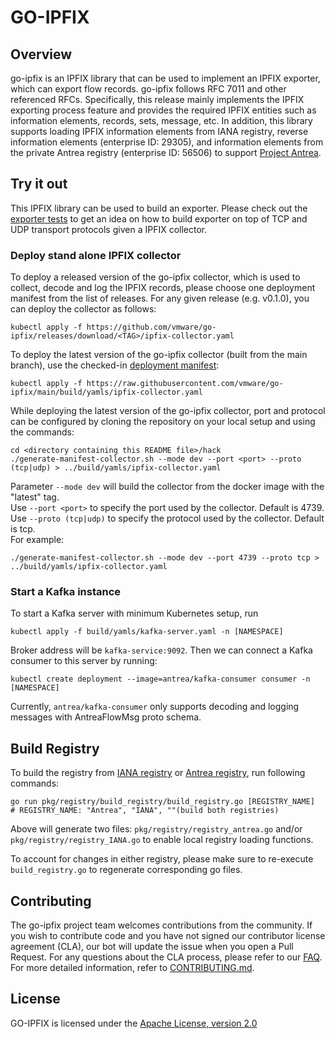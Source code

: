 # GO-IPFIX

## Overview
go-ipfix is an IPFIX library that can be used to implement an IPFIX exporter, which can export flow records. go-ipfix follows RFC 7011 and other referenced RFCs. Specifically, this release mainly implements the IPFIX exporting process feature and provides the required IPFIX entities such as information elements, records, sets, message, etc. In addition, this library supports loading IPFIX information elements from IANA registry, reverse information elements (enterprise ID: 29305), and information elements from the private Antrea registry (enterprise ID: 56506) to support [Project Antrea](https://antrea.io/).

## Try it out
This IPFIX library can be used to build an exporter. Please check out the [exporter tests](https://github.com/vmware/go-ipfix/blob/main/pkg/exporter/process_test.go) to get an idea on how to build exporter on top of TCP and UDP transport protocols given a IPFIX collector.

### Deploy stand alone IPFIX collector
To deploy a released version of the go-ipfix collector, which is used to collect, decode and log the IPFIX records, please choose one deployment manifest from the list of releases. For any given release <TAG> (e.g. v0.1.0), you can deploy the collector as follows:

```shell
kubectl apply -f https://github.com/vmware/go-ipfix/releases/download/<TAG>/ipfix-collector.yaml
```

To deploy the latest version of the go-ipfix collector (built from the main branch), use the checked-in [deployment manifest](https://github.com/vmware/go-ipfix/blob/main/build/yamls/ipfix-collector.yaml):

```shell
kubectl apply -f https://raw.githubusercontent.com/vmware/go-ipfix/main/build/yamls/ipfix-collector.yaml
```

While deploying the latest version of the go-ipfix collector, port and protocol can be configured by cloning the repository on your local setup and using the commands:

```shell
cd <directory containing this README file>/hack
./generate-manifest-collector.sh --mode dev --port <port> --proto (tcp|udp) > ../build/yamls/ipfix-collector.yaml
```

Parameter ```--mode dev``` will build the collector from the docker image with the "latest" tag.  
Use ```--port <port>``` to specify the port used by the collector. Default is 4739.  
Use  ```--proto (tcp|udp)``` to specify the protocol used by the collector. Default is tcp.  
For example:

```shell
./generate-manifest-collector.sh --mode dev --port 4739 --proto tcp > ../build/yamls/ipfix-collector.yaml
```

### Start a Kafka instance
To start a Kafka server with minimum Kubernetes setup, run
```shell
kubectl apply -f build/yamls/kafka-server.yaml -n [NAMESPACE]
``` 
Broker address will be `kafka-service:9092`.
Then we can connect a Kafka consumer to this server by running: 
```shell
kubectl create deployment --image=antrea/kafka-consumer consumer -n [NAMESPACE]
``` 
Currently, `antrea/kafka-consumer` only supports decoding and logging messages with AntreaFlowMsg proto schema.

## Build Registry
To build the registry from [IANA registry](https://www.iana.org/assignments/ipfix/ipfix.xhtml) or [Antrea registry](pkg/registry/registry_antrea.csv), run following commands:

```shell
go run pkg/registry/build_registry/build_registry.go [REGISTRY_NAME]
# REGISTRY_NAME: "Antrea", "IANA", ""(build both registries)
```

Above will generate two files: `pkg/registry/registry_antrea.go` and/or `pkg/registry/registry_IANA.go` to enable local registry loading functions.

To account for changes in either registry, please make sure to re-execute  `build_registry.go` to regenerate corresponding go files.
## Contributing

The go-ipfix project team welcomes contributions from the community. If you wish to contribute code and you have not signed our contributor license agreement (CLA), our bot will update the issue when you open a Pull Request. For any questions about the CLA process, please refer to our [FAQ](https://cla.vmware.com/faq). For more detailed information, refer to [CONTRIBUTING.md](CONTRIBUTING.md).

## License
GO-IPFIX is licensed under the [Apache License, version 2.0](https://github.com/vmware/go-ipfix/blob/main/LICENSE)
